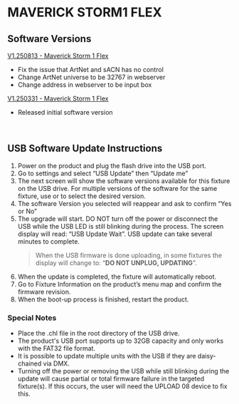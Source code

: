 # MAVERICK STORM1 FLEX

## Software Versions

[V1.250813 - Maverick Storm 1 Flex]([https://github.com/Chauvet-Pro/MAVERICKSTORM1FLEX/blob/dce1ec0867ee3b310fc7dddb6c0c6bb816bdb5b7/firmware/V1.250813.zip](https://github.com/Chauvet-Pro/MAVERICKSTORM1FLEX/raw/dce1ec0867ee3b310fc7dddb6c0c6bb816bdb5b7/firmware/V1.250813.zip))
- Fix the issue that ArtNet and sACN has no control
- Change ArtNet universe to be 32767 in webserver 
- Change address in webserver to be input box

[V1.250331 - Maverick Storm 1 Flex](https://github.com/Chauvet-Pro/MAVERICKSTORM1FLEX/blob/da54a4dae1a3994502c62035eda56ffb52e86313/firmware/V1.250331.zip)
- Released initial software version

  &nbsp; 

## USB Software Update Instructions
1. Power on the product and plug the flash drive into the USB port.
2. Go to settings and select “USB Update” then “Update me”
3. The next screen will show the software versions available for this fixture on the USB drive. For multiple versions of the software for the same fixture, use or to select the 
desired version.
4. The software Version you selected will reappear and ask to confirm “Yes or No”
5. The upgrade will start. DO NOT turn off the power or disconnect the USB while the USB LED is still blinking during the process. The screen display will read: “USB Update 
Wait”. USB update can take several minutes to complete.
   >When the USB firmware is done uploading, in some fixtures the display will change to: “**DO NOT UNPLUG, UPDATING**”.
6.	When the update is completed, the fixture will automatically reboot.
7.	Go to Fixture Information on the product’s menu map and confirm the firmware revision.
8.	When the boot-up process is finished, restart the product.

### Special Notes
* Place the .chl file in the root directory of the USB drive.
* The product's USB port supports up to 32GB capacity and only works with the FAT32 file format.
* It is possible to update multiple units with the USB if they are daisy-chained via DMX.
* Turning off the power or removing the USB while still blinking during the update will cause partial or total firmware failure in the targeted fixture(s). If this occurs, the user will need the UPLOAD 08 device to fix this.
